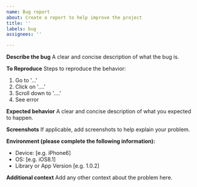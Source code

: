 ```yaml
---
name: Bug report
about: Create a report to help improve the project
title: ''
labels: bug
assignees: ''

---
```


**Describe the bug**
A clear and concise description of what the bug is.

**To Reproduce**
Steps to reproduce the behavior:
1. Go to '...'
2. Click on '....'
3. Scroll down to '....'
4. See error

**Expected behavior**
A clear and concise description of what you expected to happen.

**Screenshots**
If applicable, add screenshots to help explain your problem.

**Environment (please complete the following information):**
 - Device: [e.g. iPhone6]
 - OS: [e.g. iOS8.1]
 - Library or App Version [e.g. 1.0.2]

**Additional context**
Add any other context about the problem here.

